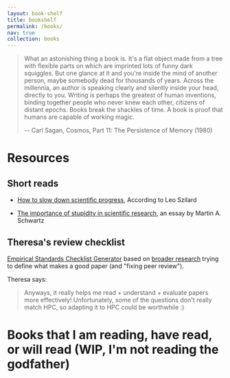 ```yaml
---
layout: book-shelf
title: bookshelf
permalink: /books/
nav: true
collection: books
---
```


> What an astonishing thing a book is. It's a flat object made from a tree with flexible parts on which are imprinted lots of funny dark squiggles. But one glance at it and you're inside the mind of another person, maybe somebody dead for thousands of years. Across the millennia, an author is speaking clearly and silently inside your head, directly to you. Writing is perhaps the greatest of human inventions, binding together people who never knew each other, citizens of distant epochs. Books break the shackles of time. A book is proof that humans are capable of working magic.
>
> -- Carl Sagan, Cosmos, Part 11: The Persistence of Memory (1980)

# Resources

## Short reads

- [How to slow down scientific progress](https://blog.rootsofprogress.org/szilard-on-slowing-science), According to Leo Szilard

- [The importance of stupidity in scientific research](https://journals.biologists.com/jcs/article/121/11/1771/30038/The-importance-of-stupidity-in-scientific-research), an essay by Martin A. Schwartz

## Theresa's review checklist

[Empirical Standards Checklist Generator](https://www2.sigsoft.org/EmpiricalStandards/tools/) based on [broader research](https://www2.sigsoft.org/EmpiricalStandards/about/) trying to define what makes a good paper (and "fixing peer review").

Theresa says:

> Anyways, it really helps me read + understand + evaluate papers more effectively!
> Unfortunately, some of the questions don't really match HPC, so adapting it to HPC could be worthwhile :)

# Books that I am reading, have read, or will read (WIP, I'm not reading the godfather)
